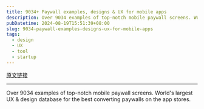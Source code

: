 ```yaml
---
title: 9034+ Paywall examples, designs & UX for mobile apps
description: Over 9034 examples of top-notch mobile paywall screens. World's largest UX & design database for the best converting paywalls on the app stores.
pubDatetime: 2024-08-19T15:51:39+08:00
slug: 9034-paywall-examples-designs-ux-for-mobile-apps
tags: 
  - design
  - UX
  - tool
  - startup
---
```


[原文链接](https://www.paywallscreens.com/)

---

Over 9034 examples of top-notch mobile paywall screens. World's largest UX & design database for the best converting paywalls on the app stores.
